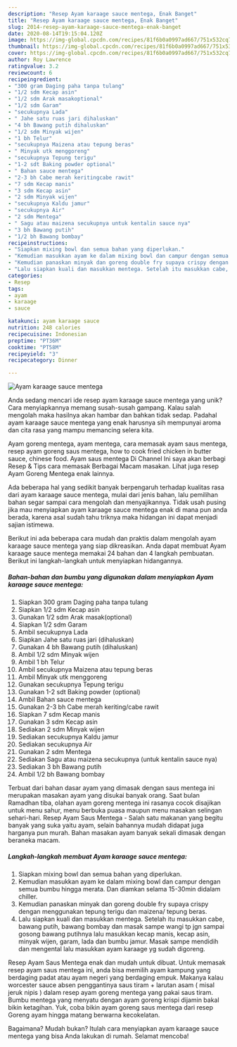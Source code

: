 ```yaml
---
description: "Resep Ayam karaage sauce mentega, Enak Banget"
title: "Resep Ayam karaage sauce mentega, Enak Banget"
slug: 2014-resep-ayam-karaage-sauce-mentega-enak-banget
date: 2020-08-14T19:15:04.120Z
image: https://img-global.cpcdn.com/recipes/81f6b0a0997ad667/751x532cq70/ayam-karaage-sauce-mentega-foto-resep-utama.jpg
thumbnail: https://img-global.cpcdn.com/recipes/81f6b0a0997ad667/751x532cq70/ayam-karaage-sauce-mentega-foto-resep-utama.jpg
cover: https://img-global.cpcdn.com/recipes/81f6b0a0997ad667/751x532cq70/ayam-karaage-sauce-mentega-foto-resep-utama.jpg
author: Roy Lawrence
ratingvalue: 3.2
reviewcount: 6
recipeingredient:
- "300 gram Daging paha tanpa tulang"
- "1/2 sdm Kecap asin"
- "1/2 sdm Arak masakoptional"
- "1/2 sdm Garam"
- "secukupnya Lada"
- " Jahe satu ruas jari dihaluskan"
- "4 bh Bawang putih dihaluskan"
- "1/2 sdm Minyak wijen"
- "1 bh Telur"
- "secukupnya Maizena atau tepung beras"
- " Minyak utk menggoreng"
- "secukupnya Tepung terigu"
- "1-2 sdt Baking powder optional"
- " Bahan sauce mentega"
- "2-3 bh Cabe merah keritingcabe rawit"
- "7 sdm Kecap manis"
- "3 sdm Kecap asin"
- "2 sdm Minyak wijen"
- "secukupnya Kaldu jamur"
- "secukupnya Air"
- "2 sdm Mentega"
- " Sagu atau maizena secukupnya untuk kentalin sauce nya"
- "3 bh Bawang putih"
- "1/2 bh Bawang bombay"
recipeinstructions:
- "Siapkan mixing bowl dan semua bahan yang diperlukan."
- "Kemudian masukkan ayam ke dalam mixing bowl dan campur dengan semua bumbu hingga merata. Dan diamkan selama 15-30min didalam chiller."
- "Kemudian panaskan minyak dan goreng double fry supaya crispy dengan menggunakan tepung terigu dan maizena/ tepung beras."
- "Lalu siapkan kuali dan masukkan mentega. Setelah itu masukkan cabe, bawang putih, bawang bombay dan masak sampe wangi tp jgn sampai gosong bawang putihnya lalu masukkan kecap manis, kecap asin, minyak wijen, garam, lada dan bumbu jamur. Masak sampe mendidih dan mengental lalu masukkan ayam karaage yg sudah digoreng."
categories:
- Resep
tags:
- ayam
- karaage
- sauce

katakunci: ayam karaage sauce 
nutrition: 248 calories
recipecuisine: Indonesian
preptime: "PT36M"
cooktime: "PT58M"
recipeyield: "3"
recipecategory: Dinner

---
```



![Ayam karaage sauce mentega](https://img-global.cpcdn.com/recipes/81f6b0a0997ad667/751x532cq70/ayam-karaage-sauce-mentega-foto-resep-utama.jpg)

Anda sedang mencari ide resep ayam karaage sauce mentega yang unik? Cara menyiapkannya memang susah-susah gampang. Kalau salah mengolah maka hasilnya akan hambar dan bahkan tidak sedap. Padahal ayam karaage sauce mentega yang enak harusnya sih mempunyai aroma dan cita rasa yang mampu memancing selera kita.

Ayam goreng mentega, ayam mentega, cara memasak ayam saus mentega, resep ayam goreng saus mentega, how to cook fried chicken in butter sauce, chinese food. Ayam saus mentega Di Channel Ini saya akan berbagi Resep &amp; Tips cara memasak Berbagai Macam masakan. Lihat juga resep Ayam Goreng Mentega enak lainnya.

Ada beberapa hal yang sedikit banyak berpengaruh terhadap kualitas rasa dari ayam karaage sauce mentega, mulai dari jenis bahan, lalu pemilihan bahan segar sampai cara mengolah dan menyajikannya. Tidak usah pusing jika mau menyiapkan ayam karaage sauce mentega enak di mana pun anda berada, karena asal sudah tahu triknya maka hidangan ini dapat menjadi sajian istimewa.


Berikut ini ada beberapa cara mudah dan praktis dalam mengolah ayam karaage sauce mentega yang siap dikreasikan. Anda dapat membuat Ayam karaage sauce mentega memakai 24 bahan dan 4 langkah pembuatan. Berikut ini langkah-langkah untuk menyiapkan hidangannya.

<!--inarticleads1-->

##### Bahan-bahan dan bumbu yang digunakan dalam menyiapkan Ayam karaage sauce mentega:

1. Siapkan 300 gram Daging paha tanpa tulang
1. Siapkan 1/2 sdm Kecap asin
1. Gunakan 1/2 sdm Arak masak(optional)
1. Siapkan 1/2 sdm Garam
1. Ambil secukupnya Lada
1. Siapkan  Jahe satu ruas jari (dihaluskan)
1. Gunakan 4 bh Bawang putih (dihaluskan)
1. Ambil 1/2 sdm Minyak wijen
1. Ambil 1 bh Telur
1. Ambil secukupnya Maizena atau tepung beras
1. Ambil  Minyak utk menggoreng
1. Gunakan secukupnya Tepung terigu
1. Gunakan 1-2 sdt Baking powder (optional)
1. Ambil  Bahan sauce mentega
1. Gunakan 2-3 bh Cabe merah keriting/cabe rawit
1. Siapkan 7 sdm Kecap manis
1. Gunakan 3 sdm Kecap asin
1. Sediakan 2 sdm Minyak wijen
1. Sediakan secukupnya Kaldu jamur
1. Sediakan secukupnya Air
1. Gunakan 2 sdm Mentega
1. Sediakan  Sagu atau maizena secukupnya (untuk kentalin sauce nya)
1. Sediakan 3 bh Bawang putih
1. Ambil 1/2 bh Bawang bombay


Terbuat dari bahan dasar ayam yang dimasak dengan saus mentega ini merupakan masakan ayam yang disukai banyak orang. Saat bulan Ramadhan tiba, olahan ayam goreng mentega ini rasanya cocok disajikan untuk menu sahur, menu berbuka puasa maupun menu masakan selingan sehari-hari. Resep Ayam Saus Mentega - Salah satu makanan yang begitu banyak yang suka yaitu ayam, selain bahannya mudah didapat juga harganya pun murah. Bahan masakan ayam banyak sekali dimasak dengan beraneka macam. 

<!--inarticleads2-->

##### Langkah-langkah membuat Ayam karaage sauce mentega:

1. Siapkan mixing bowl dan semua bahan yang diperlukan.
1. Kemudian masukkan ayam ke dalam mixing bowl dan campur dengan semua bumbu hingga merata. Dan diamkan selama 15-30min didalam chiller.
1. Kemudian panaskan minyak dan goreng double fry supaya crispy dengan menggunakan tepung terigu dan maizena/ tepung beras.
1. Lalu siapkan kuali dan masukkan mentega. Setelah itu masukkan cabe, bawang putih, bawang bombay dan masak sampe wangi tp jgn sampai gosong bawang putihnya lalu masukkan kecap manis, kecap asin, minyak wijen, garam, lada dan bumbu jamur. Masak sampe mendidih dan mengental lalu masukkan ayam karaage yg sudah digoreng.


Resep Ayam Saus Mentega enak dan mudah untuk dibuat. Untuk memasak resep ayam saus mentega ini, anda bisa memilih ayam kampung yang berdaging padat atau ayam negeri yang berdaging empuk. Makanya kalau worcester sauce absen penggantinya saus tiram + larutan asam ( misal jeruk nipis ) dalam resep ayam goreng mentega yang pakai saus tiram. Bumbu mentega yang menyatu dengan ayam goreng krispi dijamin bakal bikin ketagihan. Yuk, coba bikin ayam goreng saus mentega dari resep Goreng ayam hingga matang berwarna kecokelatan. 

Bagaimana? Mudah bukan? Itulah cara menyiapkan ayam karaage sauce mentega yang bisa Anda lakukan di rumah. Selamat mencoba!
